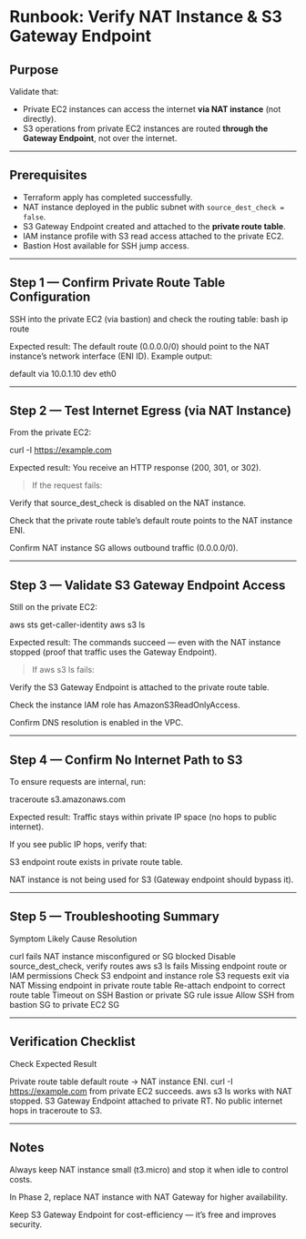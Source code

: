 <!--
Purpose:
- This runbook verifies that the NAT instance provides internet egress for private EC2 instances,
  and that the S3 Gateway Endpoint enables private S3 access without traversing the public internet.
- Scope: Secure VPC Foundation (Phase 1)
-->

# Runbook: Verify NAT Instance & S3 Gateway Endpoint

## Purpose
Validate that:
- Private EC2 instances can access the internet **via NAT instance** (not directly).  
- S3 operations from private EC2 instances are routed **through the Gateway Endpoint**, not over the internet.  

---

## Prerequisites
<!-- Confirm environment readiness before running validation -->
- Terraform apply has completed successfully.  
- NAT instance deployed in the public subnet with `source_dest_check = false`.  
- S3 Gateway Endpoint created and attached to the **private route table**.  
- IAM instance profile with S3 read access attached to the private EC2.  
- Bastion Host available for SSH jump access.  

---

## Step 1 — Confirm Private Route Table Configuration
SSH into the private EC2 (via bastion) and check the routing table:
bash
ip route

Expected result:
The default route (0.0.0.0/0) should point to the NAT instance’s network interface (ENI ID).
Example output:

default via 10.0.1.10 dev eth0


---

## Step 2 — Test Internet Egress (via NAT Instance)

From the private EC2:

curl -I https://example.com

Expected result:
You receive an HTTP response (200, 301, or 302).

> If the request fails:

Verify that source_dest_check is disabled on the NAT instance.

Check that the private route table’s default route points to the NAT instance ENI.

Confirm NAT instance SG allows outbound traffic (0.0.0.0/0).





---

## Step 3 — Validate S3 Gateway Endpoint Access

Still on the private EC2:

aws sts get-caller-identity
aws s3 ls

Expected result:
The commands succeed — even with the NAT instance stopped (proof that traffic uses the Gateway Endpoint).

> If aws s3 ls fails:

Verify the S3 Gateway Endpoint is attached to the private route table.

Check the instance IAM role has AmazonS3ReadOnlyAccess.

Confirm DNS resolution is enabled in the VPC.





---

## Step 4 — Confirm No Internet Path to S3

To ensure requests are internal, run:

traceroute s3.amazonaws.com

Expected result:
Traffic stays within private IP space (no hops to public internet).

If you see public IP hops, verify that:

S3 endpoint route exists in private route table.

NAT instance is not being used for S3 (Gateway endpoint should bypass it).



---

## Step 5 — Troubleshooting Summary

Symptom	Likely Cause	Resolution

curl fails	NAT instance misconfigured or SG blocked	Disable source_dest_check, verify routes
aws s3 ls fails	Missing endpoint route or IAM permissions	Check S3 endpoint and instance role
S3 requests exit via NAT	Missing endpoint in private route table	Re-attach endpoint to correct route table
Timeout on SSH	Bastion or private SG rule issue	Allow SSH from bastion SG to private EC2 SG



---

## Verification Checklist

Check	Expected Result

Private route table default route → NAT instance ENI. 
curl -I https://example.com from private EC2 succeeds. 
aws s3 ls works with NAT stopped. 
S3 Gateway Endpoint attached to private RT. 
No public internet hops in traceroute to S3.



---

## Notes

Always keep NAT instance small (t3.micro) and stop it when idle to control costs.

In Phase 2, replace NAT instance with NAT Gateway for higher availability.

Keep S3 Gateway Endpoint for cost-efficiency — it’s free and improves security.
